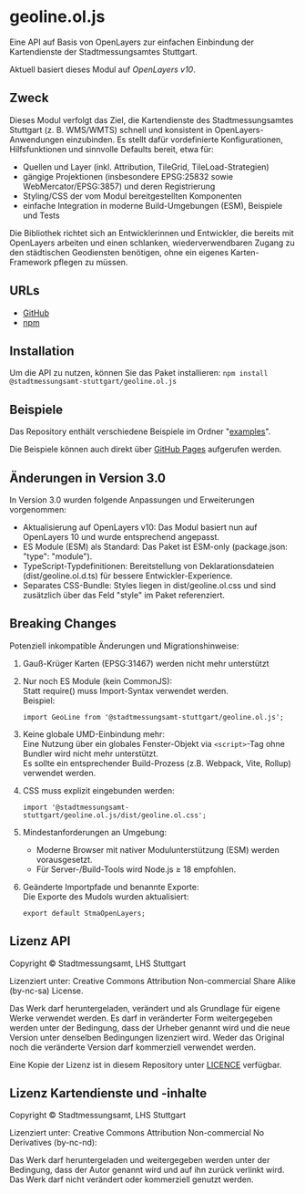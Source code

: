 # geoline.ol.js
Eine API auf Basis von OpenLayers zur einfachen
Einbindung der Kartendienste der Stadtmessungsamtes Stuttgart.

Aktuell basiert dieses Modul auf _OpenLayers v10_.

## Zweck

Dieses Modul verfolgt das Ziel, die Kartendienste des Stadtmessungsamtes Stuttgart (z. B. WMS/WMTS) schnell und konsistent in OpenLayers-Anwendungen einzubinden. Es stellt dafür vordefinierte Konfigurationen, Hilfsfunktionen und sinnvolle Defaults bereit, etwa für:
- Quellen und Layer (inkl. Attribution, TileGrid, TileLoad-Strategien)
- gängige Projektionen (insbesondere EPSG:25832 sowie WebMercator/EPSG:3857) und deren Registrierung
- Styling/CSS der vom Modul bereitgestellten Komponenten
- einfache Integration in moderne Build-Umgebungen (ESM), Beispiele und Tests

Die Bibliothek richtet sich an Entwicklerinnen und Entwickler, die bereits mit OpenLayers arbeiten und einen schlanken, wiederverwendbaren Zugang zu den städtischen Geodiensten benötigen, ohne ein eigenes Karten-Framework pflegen zu müssen.

## URLs

* [GitHub](https://github.com/stadtmessungsamt-stuttgart/geoline.ol.js)
* [npm](https://www.npmjs.com/package/@stadtmessungsamt-stuttgart/geoline.ol.js)


## Installation
Um die API zu nutzen, können Sie das Paket installieren:
    ```
    npm install @stadtmessungsamt-stuttgart/geoline.ol.js
    ```

## Beispiele

Das Repository enthält verschiedene Beispiele im Ordner
"[examples](https://github.com/stadtmessungsamt-stuttgart/geoline.ol.js/tree/master/examples)".

Die Beispiele können auch direkt über [GitHub Pages](https://stadtmessungsamt-stuttgart.github.io/geoline.ol.js/) aufgerufen werden.


## Änderungen in Version 3.0

In Version 3.0 wurden folgende Anpassungen und Erweiterungen vorgenommen:

- Aktualisierung auf OpenLayers v10: Das Modul basiert nun auf OpenLayers 10 und wurde entsprechend angepasst.
- ES Module (ESM) als Standard: Das Paket ist ESM-only (package.json: "type": "module").
- TypeScript-Typdefinitionen: Bereitstellung von Deklarationsdateien (dist/geoline.ol.d.ts) für bessere Entwickler-Experience.
- Separates CSS-Bundle: Styles liegen in dist/geoline.ol.css und sind zusätzlich über das Feld "style" im Paket referenziert.


## Breaking Changes

Potenziell inkompatible Änderungen und Migrationshinweise:

1) Gauß-Krüger Karten (EPSG:31467) werden nicht mehr unterstützt


2) Nur noch ES Module (kein CommonJS):  
   Statt require() muss Import-Syntax verwendet werden.    
   Beispiel:
    ```
    import GeoLine from '@stadtmessungsamt-stuttgart/geoline.ol.js';
    ```

3) Keine globale UMD-Einbindung mehr:  
   Eine Nutzung über ein globales Fenster-Objekt via `<script>`-Tag ohne Bundler wird nicht mehr unterstützt.  
   Es sollte ein entsprechender Build-Prozess (z.B. Webpack, Vite, Rollup) verwendet werden.

 
4) CSS muss explizit eingebunden werden:   
   ```
   import '@stadtmessungsamt-stuttgart/geoline.ol.js/dist/geoline.ol.css';
   ```


5) Mindestanforderungen an Umgebung:
   - Moderne Browser mit nativer Modulunterstützung (ESM) werden vorausgesetzt.
   - Für Server-/Build-Tools wird Node.js ≥ 18 empfohlen.

    
6) Geänderte Importpfade und benannte Exporte:  
   Die Exporte des Mudols wurden aktualisiert:
   ```
   export default StmaOpenLayers;
   ```


## Lizenz API
Copyright © Stadtmessungsamt, LHS Stuttgart

Lizenziert unter: Creative Commons Attribution Non-commercial Share Alike (by-nc-sa) License.

Das Werk darf heruntergeladen, verändert und als Grundlage für eigene Werke verwendet werden. Es
darf in veränderter Form weitergegeben werden unter der Bedingung, dass der Urheber genannt wird
und die neue Version unter denselben Bedingungen lizenziert wird. Weder das Original noch die
veränderte Version darf kommerziell verwendet werden.

Eine Kopie der Lizenz ist in diesem Repository unter [LICENCE](https://github.com/stadtmessungsamt-stuttgart/geoline.ol.js/blob/master/LICENSE) verfügbar.


## Lizenz Kartendienste und -inhalte
Copyright © Stadtmessungsamt, LHS Stuttgart

Lizenziert unter: Creative Commons Attribution Non-commercial No Derivatives (by-nc-nd):

Das Werk darf heruntergeladen und weitergegeben werden unter der Bedingung, dass der Autor genannt
wird und auf ihn zurück verlinkt wird. Das Werk darf nicht verändert oder kommerziell genutzt werden. 
